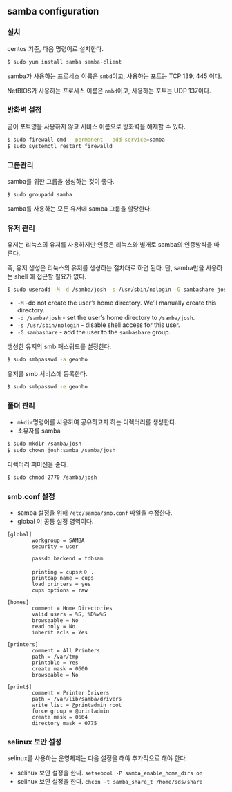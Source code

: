 ## samba configuration

### 설치

centos 기준, 다음 명령어로 설치한다.

```bash
$ sudo yum install samba samba-client
```

samba가 사용하는 프로세스 이름은 `smbd`이고, 사용하는 포트는 TCP 139, 445 이다. 

NetBIOS가 사용하는 프로세스 이름은 `nmbd`이고, 사용하는 포트는 UDP 137이다. 

### 방화벽 설정

굳이 포트명을 사용하지 않고 서비스 이름으로 방화벽을 해제할 수 있다.

```bash
$ sudo firewall-cmd --permanent --add-service=samba
$ sudo systemctl restart firewalld
```

### 그룹관리

samba를 위한 그룹을 생성하는 것이 좋다.

```bash
$ sudo groupadd samba
```

samba를 사용하는 모든 유저에 samba 그룹을 할당한다.

### 유저 관리

유저는 리눅스의 유저를 사용하지만 인증은 리눅스와 별개로 samba의 인증방식을 따른다. 

즉, 유저 생성은 리눅스의 유저를 생성하는 절차대로 하면 된다. 단, samba만을 사용하는 shell 에 접근할 필요가 없다.  

```bash
$ sudo useradd -M -d /samba/josh -s /usr/sbin/nologin -G sambashare josh
```

- `-M` -do not create the user’s home directory. We’ll manually create this directory.
- `-d /samba/josh` - set the user’s home directory to `/samba/josh`.
- `-s /usr/sbin/nologin` - disable shell access for this user.
- `-G sambashare` - add the user to the `sambashare` group.

생성한 유저의 smb 패스워드를 설정한다. 

```bash
$ sudo smbpasswd -a geonho
```

유저를 smb 서비스에 등록한다.

```bash
$ sudo smbpasswd -e geonho
```



### 폴더 관리

* `mkdir`명령어를 사용하여 공유하고자 하는 디렉터리를 생성한다. 
* 소유자를 samba

```bash
$ sudo mkdir /samba/josh
$ sudo chown josh:samba /samba/josh
```

디렉터리 퍼미션을 준다. 

```bash
$ sudo chmod 2770 /samba/josh
```

### smb.conf 설정

* samba 설정을 위해 `/etc/samba/smb.conf` 파일을 수정한다. 
* global 이 공통 설정 영역이다. 

```
[global]
        workgroup = SAMBA
        security = user

        passdb backend = tdbsam

        printing = cupsㅊㅇ .
        printcap name = cups
        load printers = yes
        cups options = raw

[homes]
        comment = Home Directories
        valid users = %S, %D%w%S
        browseable = No
        read only = No
        inherit acls = Yes

[printers]
        comment = All Printers
        path = /var/tmp
        printable = Yes
        create mask = 0600
        browseable = No

[print$]
        comment = Printer Drivers
        path = /var/lib/samba/drivers
        write list = @printadmin root
        force group = @printadmin
        create mask = 0664
        directory mask = 0775

```

### selinux 보안 설정

selinux를 사용하는 운영체제는 다음 설정을 해야 추가적으로 해야 한다. 

* selinux 보안 설정을 한다. `setsebool -P samba_enable_home_dirs on`
* selinux 보안 설정을 한다. `chcon -t samba_share_t /home/sds/share`